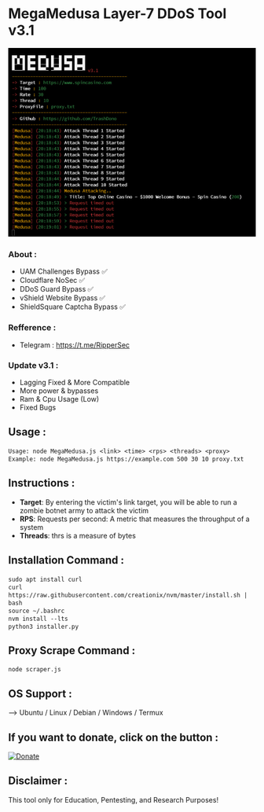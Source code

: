 # MegaMedusa Layer-7 DDoS Tool v3.1
 ![Screenshot_1](photo_2024-04-24_02-06-49.jpg)
 
 ### About :
- UAM Challenges Bypass ✅
- Cloudflare NoSec ✅
- DDoS Guard Bypass ✅
- vShield Website Bypass ✅
- ShieldSquare Captcha Bypass ✅
  
 ### Refference :
- Telegram : https://t.me/RipperSec
  
 ### Update v3.1 :
- Lagging Fixed & More Compatible
- More power & bypasses
- Ram & Cpu Usage (Low)
- Fixed Bugs
 ## Usage :
```
Usage: node MegaMedusa.js <link> <time> <rps> <threads> <proxy>
Example: node MegaMedusa.js https://example.com 500 30 10 proxy.txt
```
## Instructions :
- **Target**: By entering the victim's link target, you will be able to run a zombie botnet army to attack the victim
- **RPS**: Requests per second: A metric that measures the throughput of a system
- **Threads**: thrs is a measure of bytes
 ## Installation Command :
```
sudo apt install curl 
curl https://raw.githubusercontent.com/creationix/nvm/master/install.sh | bash
source ~/.bashrc
nvm install --lts
python3 installer.py
```
 ## Proxy Scrape Command :
```
node scraper.js
```
 ## OS Support :
 --> Ubuntu / Linux / Debian / Windows / Termux

## If you want to donate, click on the button :
<a href="[https://saweria.co/whomrx](https://sociabuzz.com/kudagila/donate)"><img title="Donate" src="https://img.shields.io/badge/Donate-KudaGila-yellow?style=for-the-badge&logo=github"></a>

## Disclaimer :
This tool only for Education, Pentesting, and Research Purposes!

